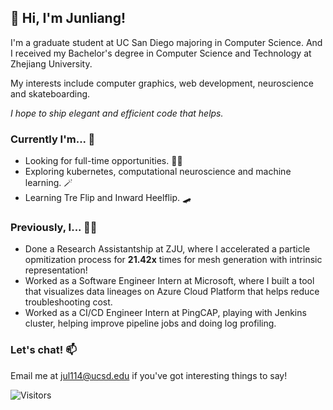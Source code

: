 ## 👋 Hi, I'm Junliang!

I'm a graduate student at UC San Diego majoring in Computer Science. And I received my Bachelor's degree in Computer Science and Technology at Zhejiang University.

My interests include computer graphics, web development, neuroscience and skateboarding.

*I hope to ship elegant and efficient code that helps.*


### Currently I'm... 🤔
- Looking for full-time opportunities. 🧑‍🏭
- Exploring kubernetes, computational neuroscience and machine learning. 🪄
- Learning Tre Flip and Inward Heelflip. 🛹


### Previously, I... 👨‍💻
- Done a Research Assistantship at ZJU, where I accelerated a particle opmitization process for **21.42x** times for mesh generation with intrinsic representation!
- Worked as a Software Engineer Intern at Microsoft, where I built a tool that visualizes data lineages on Azure Cloud Platform that helps reduce troubleshooting cost.
- Worked as a CI/CD Engineer Intern at PingCAP, playing with Jenkins cluster, helping improve pipeline jobs and doing log profiling.


### Let's chat! 📫 
Email me at [jul114@ucsd.edu](mailto:jul114@ucsd.edu) if you've got interesting things to say!


![Visitors](https://visitor-badge.laobi.icu/badge?page_id=MartinNose) 


 
